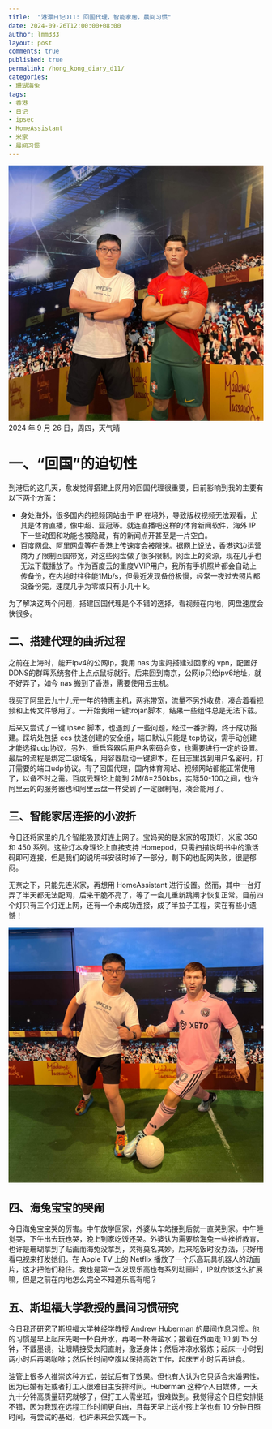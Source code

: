 ```yaml
---
title:  "港漂日记D11: 回国代理，智能家居，晨间习惯"
date: 2024-09-26T12:00:00+08:00
author: lmm333
layout: post
comments: true
published: true
permalink: /hong_kong_diary_d11/
categories:
- 珊瑚海兔
tags:
- 香港
- 日记
- ipsec
- HomeAssistant
- 米家
- 晨间习惯
---
```

![03_ronalodo.JPG](../images/2024/2024-09-26-hong_kong_diary_d11/03_ronalodo.JPG)
2024 年 9 月 26 日，周四，天气晴

# 一、“回国”的迫切性
到港后的这几天，愈发觉得搭建上网用的回国代理很重要，目前影响到我的主要有以下两个方面：
<!--more-->

- 身处海外，很多国内的视频网站由于 IP 在境外，导致版权视频无法观看，尤其是体育直播，像中超、亚冠等。就连直播吧这样的体育新闻软件，海外 IP 下一些动图和功能也被隐藏，有的新闻点开甚至是一片空白。
- 百度网盘、阿里网盘等在香港上传速度会被限速。据网上说法，香港这边运营商为了限制回国带宽，对这些网盘做了很多限制。网盘上的资源，现在几乎也无法下载播放了。作为百度云的重度VVIP用户，我所有手机照片都会自动上传备份，在内地时往往能1Mb/s，但最近发现备份极慢，经常一夜过去照片都没备份完，速度几乎为零或只有小几十 k。

为了解决这两个问题，搭建回国代理是个不错的选择，看视频在内地，网盘速度会快很多。

## 二、搭建代理的曲折过程

之前在上海时，能开ipv4的公网ip，我用 nas 为宝妈搭建过回家的 vpn，配置好DDNS的群晖系统套件上点点鼠标就行。后来回到南京，公网ip只给ipv6地址，就不好弄了，如今 nas 搬到了香港，需要使用云主机。

我买了阿里云九十九元一年的特惠主机，两兆带宽，流量不另外收费，凑合着看视频和上传文件够用了。一开始我用一键trojan脚本，结果一些组件总是无法下载。

后来又尝试了一键 ipsec 脚本，也遇到了一些问题，经过一番折腾，终于成功搭建。踩坑处包括 ecs 快速创建的安全组，端口默认只能是 tcp协议，需手动创建才能选择udp协议。另外，重启容器后用户名密码会变，也需要进行一定的设置。最后的流程是绑定二级域名，用容器启动一键脚本，在日志里找到用户名密码，打开需要的端口udp协议。有了回国代理，国内体育网站、视频网站都能正常使用了，以备不时之需。百度云理论上能到 2M/8=250kbs，实际50-100之间，也许阿里云的的服务器也和阿里云盘一样受到了一定限制吧，凑合能用了。

## 三、智能家居连接的小波折

今日还将家里的几个智能吸顶灯连上网了。宝妈买的是米家的吸顶灯，米家 350 和 450 系列。这些灯本身理论上直接支持 Homepod，只需扫描说明书中的激活码即可连接，但是我们的说明书安装时掉了一部分，剩下的也配网失败，很是郁闷。

无奈之下，只能先连米家，再想用 HomeAssistant 进行设置。然而，其中一台灯弄了半天都无法配网，后来干脆不亮了，等了一会儿重新跳闸才恢复正常。目前四个灯只有三个灯连上网，还有一个未成功连接，成了半拉子工程，实在有些小遗憾！

![02_messi.JPG](../images/2024/2024-09-26-hong_kong_diary_d11/02_messi.JPG)

## 四、海兔宝宝的哭闹

今日海兔宝宝哭的厉害。中午放学回家，外婆从车站接到后就一直哭到家。中午睡觉哭，下午出去玩也哭，晚上到家吃饭还哭。外婆认为需要给海兔一些挫折教育，也许是珊瑚拿到了贴画而海兔没拿到，哭得莫名其妙。后来吃饭时没办法，只好用看电视来打发她们。在 Apple TV 上的 Netflix 播放了一个乐高玩具机器人的动画片，这才把他们稳住。我也是第一次发现乐高也有系列动画片，IP就应该这么扩展嘛，但是之前在内地怎么完全不知道乐高有呢？

## 五、斯坦福大学教授的晨间习惯研究

今日我还研究了斯坦福大学神经学教授 Andrew Huberman 的晨间作息习惯。他的习惯是早上起床先喝一杯白开水，再喝一杯海盐水；接着在外面走 10 到 15 分钟，不戴墨镜，让眼睛接受太阳直射，激活身体；然后冲凉水锻炼；起床一小时到两小时后再喝咖啡；然后长时间空腹以保持高效工作，起床五小时后再进食。

油管上很多人推崇这种方式，尝试后有了效果。但也有人认为它只适合未婚男性，因为已婚有娃或者打工人很难自主安排时间。Huberman 这种个人自媒体，一天九十分钟高质量研究就够了，但打工人需坐班，很难做到。我觉得这个日程安排挺不错，因为我现在远程工作时间更自由，且每天早上送小孩上学也有 10 分钟日照时间，有尝试的基础，也许未来会实践一下。